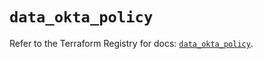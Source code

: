 # `data_okta_policy`

Refer to the Terraform Registry for docs: [`data_okta_policy`](https://registry.terraform.io/providers/okta/okta/4.16.0/docs/data-sources/policy).

